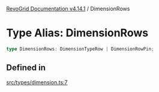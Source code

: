 [RevoGrid Documentation v4.14.1](README.md) / DimensionRows

# Type Alias: DimensionRows

```ts
type DimensionRows: DimensionTypeRow | DimensionRowPin;
```

## Defined in

[src/types/dimension.ts:7](https://github.com/revolist/revogrid/blob/925db466c3d20933669e374666cd0ddbe00cac19/src/types/dimension.ts#L7)
